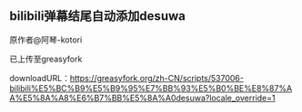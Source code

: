 ## bilibili弹幕结尾自动添加desuwa

原作者@阿琴-kotori


已上传至greasyfork


downloadURL：https://greasyfork.org/zh-CN/scripts/537006-bilibili%E5%BC%B9%E5%B9%95%E7%BB%93%E5%B0%BE%E8%87%AA%E5%8A%A8%E6%B7%BB%E5%8A%A0desuwa?locale_override=1
